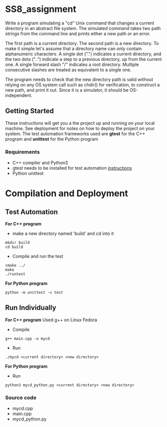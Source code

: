 # SS8_assignment
Write a program simulating a "cd" Unix command that changes a current directory in an abstract file system. The simulated command takes two path strings from the command line and prints either a new path or an error.

The first path is a current directory. The second path is a new directory. To make it simple let's assume that a directory name can only contain alphanumeric characters. A single dot (".") indicates a current directory, and the two dots ("..") indicate a step to a previous directory, up from the current one. A single forward slash "/" indicates a root directory. Multiple consecutive slashes are treated as equivalent to a single one.

The program needs to check that the new directory path is valid without relying on any OS system call such as chdir() for verification, to construct a new path, and print it out. Since it is a simulator, it should be OS-independent.

## Getting Started
These instructions will get you a the project up and running on your local machine. See deployment for notes on how to deploy the project on your system. The test automation frameworks used are **gtest** for the C++ program and **unittest** for the Python program 

### Requirements
- C++ compiler and Python3
- gtest needs to be installed for test automation [instructions](https://github.com/google/googletest/tree/master/googletest)
- Python unittest

# Compilation and Deployment
## Test Automation
**For C++ program**
- make a new directory named 'build' and cd into it
```
mkdir build
cd build 
```
- Compile and run the test
```
cmake ../
make
./runtest
```

**For Python program**
```
python -m unittest -v test
```
## Run Individually
**For C++ program**
Used g++ on Linux Fedora
- Compile
```
g++ main.cpp -o mycd
```
- Run
```
./mycd <current directory> <new directory>
```

**For Python program**
- Run
```
python3 mycd_python.py <current directory> <new directory>
```

### Source code
- mycd.cpp
- main.cpp
- mycd_python.py
